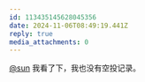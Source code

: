 ```yaml
---
id: 113435145628045356
date: 2024-11-06T08:49:19.441Z
reply: true
media_attachments: 0
---
```


[@sun](https://jiong.us/@sun) 我看了下，我也没有空投记录。

